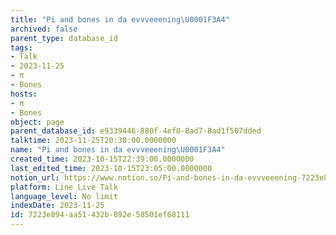 ```yaml
---
title: "Pi and bones in da evvveeening\U0001F3A4"
archived: false
parent_type: database_id
tags:
- Talk
- 2023-11-25
- π
- Bones
hosts:
- π
- Bones
object: page
parent_database_id: e9339446-880f-4ef0-8ad7-8ad1f507dded
talktime: 2023-11-25T20:30:00.0000000
name: "Pi and bones in da evvveeening\U0001F3A4"
created_time: 2023-10-15T22:39:00.0000000
last_edited_time: 2023-10-15T23:05:00.0000000
notion_url: https://www.notion.so/Pi-and-bones-in-da-evvveeening-7223e894aa51432b892e58501ef68111
platform: Line Live Talk
language_level: No limit
indexDate: 2023-11-25
id: 7223e894-aa51-432b-892e-58501ef68111
---
```



   
   
   
   

   
























